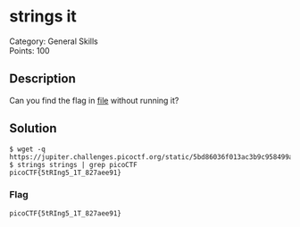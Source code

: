 # strings it
Category: General Skills\
Points: 100

## Description
Can you find the flag in [file](https://jupiter.challenges.picoctf.org/static/5bd86036f013ac3b9c958499adf3e2e2/strings) without running it?

## Solution
```
$ wget -q https://jupiter.challenges.picoctf.org/static/5bd86036f013ac3b9c958499adf3e2e2/strings
$ strings strings | grep picoCTF
picoCTF{5tRIng5_1T_827aee91}
```

### Flag
```
picoCTF{5tRIng5_1T_827aee91}
```